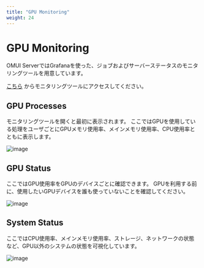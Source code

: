```yaml
---
title: "GPU Monitoring"
weight: 24
---
```


# GPU Monitoring

OMUI ServerではGrafanaを使った、ジョブおよびサーバーステータスのモニタリングツールを用意しています。

[こちら](http://172.26.59.40/) からモニタリングツールにアクセスしてください。

## GPU Processes

モニタリングツールを開くと最初に表示されます。
ここではGPUを使用している処理をユーザごとにGPUメモリ使用率、メインメモリ使用率、CPU使用率とともに表示します。

![image](img/grafana-gpu-processes.png)

## GPU Status

ここではGPU使用率をGPUのデバイスごとに確認できます。
GPUを利用する前に、使用したいGPUデバイスを誰も使っていないことを確認してください。

![image](img/grafana-gpu-status.png)

## System Status

ここではCPU使用率、メインメモリ使用率、ストレージ、ネットワークの状態など、GPU以外のシステムの状態を可視化しています。

![image](img/grafana-system-status.png)
